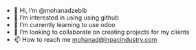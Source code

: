 - 👋 Hi, I’m @mohanadzebib
- 👀 I’m interested in using using github
- 🌱 I’m currently learning to use odoo
- 💞️ I’m looking to collaborate on creating projects for my clients
- 📫 How to reach me mohanad@inpacindustry.com

<!---
mohanadzebib/mohanadzebib is a ✨ special ✨ repository because its `README.md` (this file) appears on your GitHub profile.
You can click the Preview link to take a look at your changes.
--->
